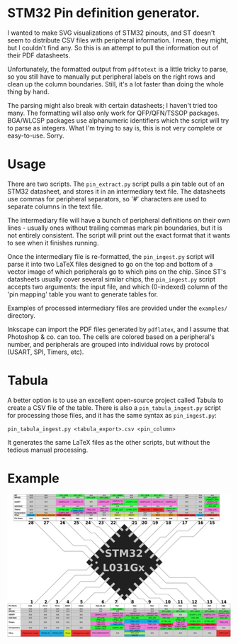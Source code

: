 # STM32 Pin definition generator.

I wanted to make SVG visualizations of STM32 pinouts, and ST doesn't seem to distribute CSV files with peripheral information. I mean, they might, but I couldn't find any. So this is an attempt to pull the information out of their PDF datasheets.

Unfortunately, the formatted output from `pdftotext` is a little tricky to parse, so you still have to manually put peripheral labels on the right rows and clean up the column boundaries. Still, it's a lot faster than doing the whole thing by hand.

The parsing might also break with certain datasheets; I haven't tried too many. The formatting will also only work for QFP/QFN/TSSOP packages. BGA/WLCSP packages use alphanumeric identifiers which the script will try to parse as integers. What I'm trying to say is, this is not very complete or easy-to-use. Sorry.

# Usage

There are two scripts. The `pin_extract.py` script pulls a pin table out of an STM32 datasheet, and stores it in an intermediary text file. The datasheets use commas for peripheral separators, so '#' characters are used to separate columns in the text file.

The intermediary file will have a bunch of peripheral definitions on their own lines - usually ones without trailing commas mark pin boundaries, but it is not entirely consistent. The script will print out the exact format that it wants to see when it finishes running.

Once the intermediary file is re-formatted, the `pin_ingest.py` script will parse it into two LaTeX files designed to go on the top and bottom of a vector image of which peripherals go to which pins on the chip. Since ST's datasheets usually cover several similar chips, the `pin_ingest.py` script accepts two arguments: the input file, and which (0-indexed) column of the 'pin mapping' table you want to generate tables for.

Examples of processed intermediary files are provided under the `examples/` directory.

Inkscape can import the PDF files generated by `pdflatex`, and I assume that Photoshop & co. can too. The cells are colored based on a peripheral's number, and peripherals are grouped into individual rows by protocol (USART, SPI, Timers, etc).

# Tabula

A better option is to use an excellent open-source project called Tabula to create a CSV file of the table. There is also a `pin_tabula_ingest.py` script for processing those files, and it has the same syntax as `pin_ingest.py`:

    pin_tabula_ingest.py <tabula_export>.csv <pin_column>

It generates the same LaTeX files as the other scripts, but without the tedious manual processing.

# Example

<img src="./examples/STM32L031Gx.svg">
